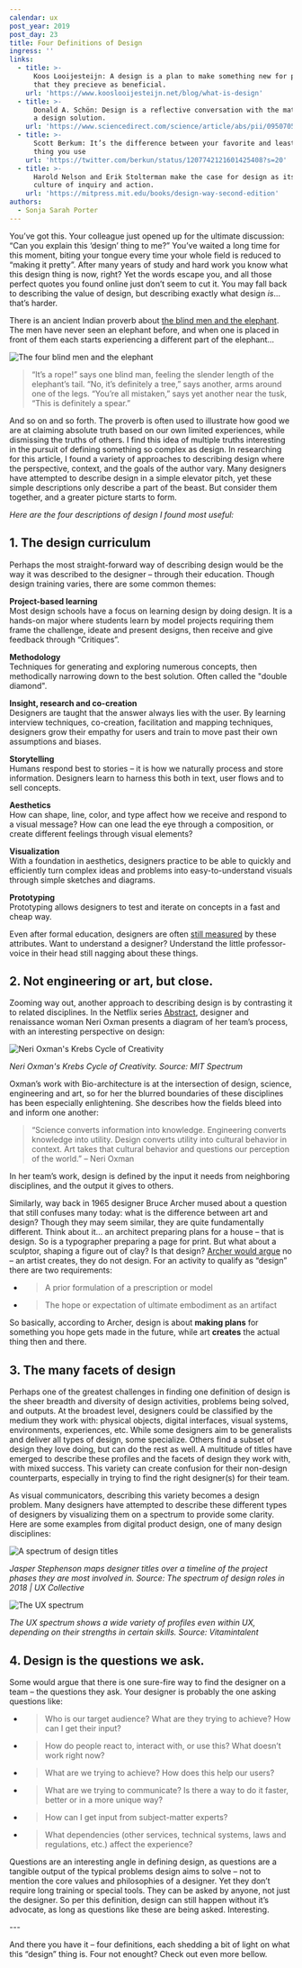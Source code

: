 ```yaml
---
calendar: ux
post_year: 2019
post_day: 23
title: Four Definitions of Design
ingress: ''
links:
  - title: >-
      Koos Looijesteijn: A design is a plan to make something new for people,
      that they precieve as beneficial.
    url: 'https://www.kooslooijesteijn.net/blog/what-is-design'
  - title: >-
      Donald A. Schön: Design is a reflective conversation with the materials of
      a design solution.
    url: 'https://www.sciencedirect.com/science/article/abs/pii/095070519290020G'
  - title: >-
      Scott Berkum: It’s the difference between your favorite and least favorite
      thing you use
    url: 'https://twitter.com/berkun/status/1207742121601425408?s=20'
  - title: >-
      Harold Nelson and Erik Stolterman make the case for design as its own
      culture of inquiry and action.
    url: 'https://mitpress.mit.edu/books/design-way-second-edition'
authors:
  - Sonja Sarah Porter
---
```

You’ve got this. Your colleague just opened up for the ultimate discussion: “Can you explain this ‘design’ thing to me?” You’ve waited a long time for this moment, biting your tongue every time your whole field is reduced to “making it pretty”. After many years of study and hard work you know what this design thing is now, right? Yet the words escape you, and all those perfect quotes you found online just don’t seem to cut it. You may fall back to describing the value of design, but describing exactly what design _is_... that’s harder.

There is an ancient Indian proverb about [the blind men and the elephant](https://en.wikipedia.org/wiki/Blind_men_and_an_elephant). The men have never seen an elephant before, and when one is placed in front of them each starts experiencing a different part of the elephant…

![The four blind men and the elephant](/assets/01-blind_monks_examining_an_elephant.jpg "Source: Wikipedia")

> “It’s a rope!” says one blind man, feeling the slender length of the elephant’s tail. “No, it’s definitely a tree,” says another, arms around one of the legs. “You’re all mistaken,” says yet another near the tusk, “This is definitely a spear.”

And so on and so forth. The proverb is often used to illustrate how good we are at claiming absolute truth based on our own limited experiences, while dismissing the truths of others. I find this idea of multiple truths interesting in the pursuit of defining something so complex as design. In researching for this article, I found a variety of approaches to describing design where the perspective, context, and the goals of the author vary. Many designers have attempted to describe design in a simple elevator pitch, yet these simple descriptions only describe a part of the beast. But consider them together, and a greater picture starts to form.  

_Here are the four descriptions of design I found most useful:_

## 1. The design curriculum

Perhaps the most straight-forward way of describing design would be the way it was described to the designer – through their education. Though design training varies, there are some common themes:

**Project-based learning**\
Most design schools have a focus on learning design by doing design. It is a hands-on major where students learn by model projects requiring them frame the challenge, ideate and present designs, then receive and give feedback through “Critiques”.

**Methodology**\
Techniques for generating and exploring numerous concepts, then methodically narrowing down to the best solution. Often called the "double diamond".

**Insight, research and co-creation**\
Designers are taught that the answer always lies with the user. By learning interview techniques, co-creation, facilitation and mapping techniques, designers grow their empathy for users and train to move past their own assumptions and biases.

**Storytelling**\
Humans respond best to stories – it is how we naturally process and store information. Designers learn to harness this both in text, user flows and to sell concepts.

**Aesthetics**\
How can shape, line, color, and type affect how we receive and respond to a visual message? How can one lead the eye through a composition, or create different feelings through visual elements?

**Visualization**\
With a foundation in aesthetics, designers practice to be able to quickly and efficiently turn complex ideas and problems into easy-to-understand visuals through simple sketches and diagrams.

**Prototyping**\
Prototyping allows designers to test and iterate on concepts in a fast and cheap way.

Even after formal education, designers are often [still measured](https://uxdesign.cc/growth-chart-for-ux-designers-beta-6694c64a1f06) by these attributes. Want to understand a designer? Understand the little professor-voice in their head still nagging about these things.

## 2. Not engineering or art, but close.

Zooming way out, another approach to describing design is by contrasting it to related disciplines. In the Netflix series [Abstract](https://www.netflix.com/title/80057883), designer and renaissance woman Neri Oxman presents a diagram of her team’s process, with an interesting perspective on design:

![Neri Oxman's Krebs Cycle of Creativity](/assets/neri-oxmans-krebs-cycle-of-creativity-830x754.jpg "Neri Oxman's Krebs Cycle of Creativity. Source: MIT Spectrum")

_Neri Oxman's Krebs Cycle of Creativity. Source: MIT Spectrum_

Oxman’s work with Bio-architecture is at the intersection of design, science, engineering and art, so for her the blurred boundaries of these disciplines has been especially enlightening. She describes how the fields bleed into and inform one another:

> “Science converts information into knowledge. Engineering converts knowledge into utility. Design converts utility into cultural behavior in context. Art takes that cultural behavior and questions our perception of the world.” – Neri Oxman

In her team’s work, design is defined by the input it needs from neighboring disciplines, and the output it gives to others.

Similarly, way back in 1965 designer Bruce Archer mused about a question that still confuses many today: what is the difference between art and design? Though they may seem similar, they are quite fundamentally different. Think about it… an architect preparing plans for a house – that is design. So is a typographer preparing a page for print. But what about a sculptor, shaping a figure out of clay? Is that design? [Archer would argue](https://books.google.com/books?id=pURZDwAAQBAJ&pg=PA117&lpg=PA117&dq=An+architect+preparing+plans+for+a+house+is+clearly+designing.+So+is+a+typographer+preparing+a+layout+for+a+page+of+print.&source=bl&ots=JZB91RLVm2&sig=ACfU3U3B4iEk2g1hWpFQ7ARkyXEnHrT28A&hl=en&sa=X&ved=2ahUKEwj_wfeBlcjmAhWFJ80KHX5wCs4Q6AEwAHoECA0QAQ#v=onepage&q=An%20architect%20preparing%20plans%20for%20a%20house%20is%20clearly%20designing.%20So%20is%20a%20typographer%20preparing%20a%20layout%20for%20a%20page%20of%20print.&f=false) no – an artist creates, they do not design. For an activity to qualify as “design” there are two requirements: 

* > A prior formulation of a prescription or model
* > The hope or expectation of ultimate embodiment as an artifact

So basically, according to Archer, design is about **making plans** for something you hope gets made in the future, while art **creates** the actual thing then and there.

## 3. The many facets of design

Perhaps one of the greatest challenges in finding one definition of design is the sheer breadth and diversity of design activities, problems being solved, and outputs. At the broadest level, designers could be classified by the medium they work with: physical objects, digital interfaces, visual systems, environments, experiences, etc. While some designers aim to be generalists and deliver all types of design, some specialize. Others find a subset of design they love doing, but can do the rest as well. A multitude of titles have emerged to describe these profiles and the facets of design they work with, with mixed success. This variety can create confusion for their non-design counterparts, especially in trying to find the right designer(s) for their team. 

As visual communicators, describing this variety becomes a design problem. Many designers have attempted to describe these different types of designers by visualizing them on a spectrum to provide some clarity. Here are some examples from digital product design, one of many design disciplines:

![A spectrum of design titles](/assets/03a-titles.png "Jasper Stephenson maps designer titles over a timeline of the project phases they are most involved in. Source: The spectrum of design roles in 2018 | UX Collective")

_Jasper Stephenson maps designer titles over a timeline of the project phases they are most involved in. Source: The spectrum of design roles in 2018 | UX Collective_

![The UX spectrum](/assets/03b-titles.png "The UX spectrum shows a wide variety of profiles even within UX, depending on their strengths in certain skills. Source: Vitamintalent")

_The UX spectrum shows a wide variety of profiles even within UX, depending on their strengths in certain skills. Source: Vitamintalent_

## 4. Design is the questions we ask.

Some would argue that there is one sure-fire way to find the designer on a team – the questions they ask. Your designer is probably the one asking questions like: 

* > Who is our target audience? What are they trying to achieve? How can I get their input?
* > How do people react to, interact with, or use this? What doesn’t work right now?
* > What are we trying to achieve? How does this help our users?
* > What are we trying to communicate? Is there a way to do it faster, better or in a more unique way?
* > How can I get input from subject-matter experts?
* > What dependencies (other services, technical systems, laws and regulations, etc.) affect the experience?

Questions are an interesting angle in defining design, as questions are a tangible output of the typical problems design aims to solve – not to mention the core values and philosophies of a designer. Yet they don’t require long training or special tools. They can be asked by anyone, not just the designer. So per this definition, design can still happen without it’s advocate, as long as questions like these are being asked. Interesting.

\---

And there you have it – four definitions, each shedding a bit of light on what this “design” thing is. Four not enought? Check out even more bellow.
